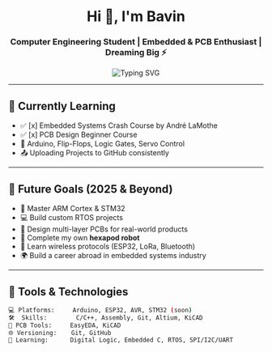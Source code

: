 <!-- BAVREX README - Powered by Brotherhood -->
<h1 align="center">Hi 👋, I'm Bavin</h1>
<h3 align="center">Computer Engineering Student | Embedded & PCB Enthusiast | Dreaming Big ⚡</h3>

<p align="center">
  <img src="https://readme-typing-svg.demolab.com?font=Fira+Code&size=22&duration=4000&pause=1000&color=00F794&center=true&vCenter=true&width=435&lines=Embedded+Systems+Lover+❤️;PCB+Designer+🛠️;Future+IoT+Master+🌐;BAVREX+is+the+Way+🚀" alt="Typing SVG" />
</p>

---

## 🌱 Currently Learning
- ✅ [x] Embedded Systems Crash Course by André LaMothe
- ✅ [x] PCB Design Beginner Course
- 🔁 Arduino, Flip-Flops, Logic Gates, Servo Control
- 📤 Uploading Projects to GitHub consistently

---

## 🔭 Future Goals (2025 & Beyond)
- 🧠 Master ARM Cortex & STM32
- 💻 Build custom RTOS projects
- 🔌 Design multi-layer PCBs for real-world products
- 🤖 Complete my own **hexapod robot**
- 📡 Learn wireless protocols (ESP32, LoRa, Bluetooth)
- 🌍 Build a career abroad in embedded systems industry

---

## 🧰 Tools & Technologies

```bash
💻 Platforms:     Arduino, ESP32, AVR, STM32 (soon)
🛠️  Skills:        C/C++, Assembly, Git, Altium, KiCAD
📐 PCB Tools:     EasyEDA, KiCAD
🌐 Versioning:    Git, GitHub
🧠 Learning:      Digital Logic, Embedded C, RTOS, SPI/I2C/UART
